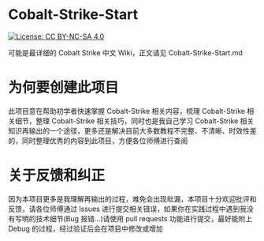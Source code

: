 # Cobalt-Strike-Start
[![License: CC BY-NC-SA 4.0](https://licensebuttons.net/l/by-nc-sa/4.0/80x15.png)](https://creativecommons.org/licenses/by-nc-sa/4.0/)

可能是最详细的 Cobalt Strike 中文 Wiki，正文请见 Cobalt-Strike-Start.md
 
 # 为何要创建此项目
 此项目意在帮助初学者快速掌握 Cobalt-Strike 相关内容，梳理 Cobalt-Strike 相关细节，整理 Cobalt-Strike 相关技巧，同时也是我自己学习 Cobalt-Strike 相关知识再输出的一个途径，更多还是解决目前大多数教程不完整、不清晰、时效性差的，同时整理优秀的内容到此项目，方便各位师傅进行查阅
 
 # 关于反馈和纠正
 因为本项目更多是我理解再输出的过程，难免会出现纰漏，本项目十分欢迎批评和反馈，请各位师傅通过 lssues 进行提交相关错误，如果你在实践过程中遇到我没有写明的技术细节(Bug 报错...)请使用 pull requests 功能进行提交，最好能附上 Debug 的过程，经过验证后会在项目中修改或增加
